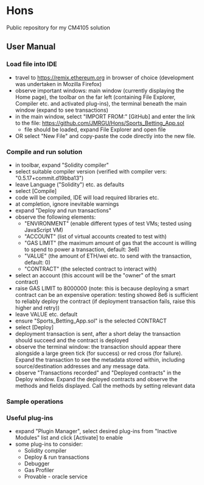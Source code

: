 # Hons
Public repository for my CM4105 solution

## User Manual

### Load file into IDE
- travel to https://remix.ethereum.org in browser of choice (development was undertaken in Mozilla Firefox)
- observe important windows: main window (currently displaying the Home page), the toolbar on the far left (containing File Explorer, Compiler etc. and activated plug-ins), the terminal beneath the main window (expand to see transactions)
- in the main window, select "IMPORT FROM:" [GitHub] and enter the link to the file: https://github.com/JMRGU/Hons/Sports_Betting_App.sol
  - file should be loaded, expand File Explorer and open file
- OR select "New File" and copy-paste the code directly into the new file.

### Compile and run solution
- in toolbar, expand "Solidity compiler"
- select suitable compiler version (verified with compiler vers: "0.5.17+commit.d19bba13")
- leave Language ("Solidity") etc. as defaults
- select [Compile]
- code will be compiled, IDE will load required libraries etc.
- at completion, ignore inevitable warnings
- expand "Deploy and run transactions"
- observe the following elements:
  - "ENVIRONMENT" (enable different types of test VMs; tested using JavaScript VM)
  - "ACCOUNT" (list of virtual accounts created to test with)
  - "GAS LIMIT" (the maximum amount of gas that the account is willing to spend to power a transaction, default: 3e6)
  - "VALUE" (the amount of ETH/wei etc. to send with the transaction, default: 0)
  - "CONTRACT" (the selected contract to interact with)
- select an account (this account will be the "owner" of the smart contract)
- raise GAS LIMIT to 8000000 (note: this is because deploying a smart contract can be an expensive operation: testing showed 8e6 is sufficient to reliably deploy the contract (if deployment transaction fails, raise this higher and retry))
- leave VALUE etc. default
- ensure "Sports_Betting_App.sol" is the selected CONTRACT
- select [Deploy]
- deployment transaction is sent, after a short delay the transaction should succeed and the contract is deployed
- observe the terminal window: the transaction should appear there alongside a large green tick (for success) or red cross (for failure).  Expand the transaction to see the metadata stored within, including source/destination addresses and any message data.
- observe "Transactions recorded" and "Deployed contracts" in the Deploy window.  Expand the deployed contracts and observe the methods and fields displayed.  Call the methods by setting relevant data 

### Sample operations


### Useful plug-ins
- expand "Plugin Manager", select desired plug-ins from "Inactive Modules" list and click [Activate] to enable
- some plug-ins to consider:
  - Solidity compiler
  - Deploy & run transactions
  - Debugger
  - Gas Profiler
  - Provable - oracle service
